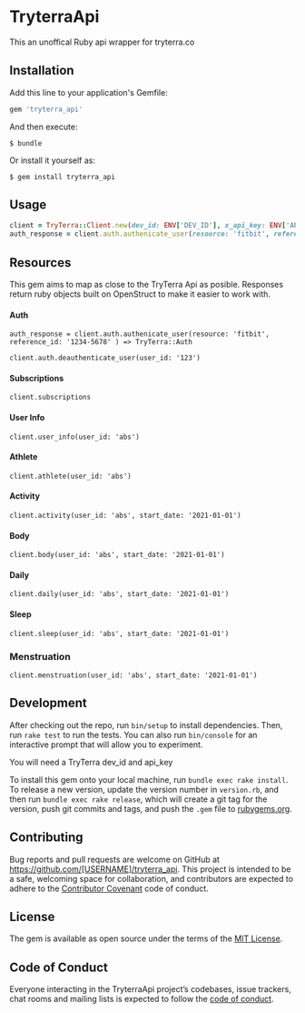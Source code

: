 # TryterraApi


This an unoffical Ruby api wrapper for tryterra.co

## Installation

Add this line to your application's Gemfile:

```ruby
gem 'tryterra_api'
```

And then execute:

    $ bundle

Or install it yourself as:

    $ gem install tryterra_api

## Usage

```ruby
client = TryTerra::Client.new(dev_id: ENV['DEV_ID'], x_api_key: ENV['API_KEY'])
auth_response = client.auth.authenicate_user(resource: 'fitbit', reference_id: '1234-5678' )
```


## Resources

This gem aims to map as close to the TryTerra Api as posible. Responses return ruby objects built on OpenStruct to make it easier to work with.

#### Auth

```
auth_response = client.auth.authenicate_user(resource: 'fitbit', reference_id: '1234-5678' ) => TryTerra::Auth

client.auth.deauthenticate_user(user_id: '123')
```

#### Subscriptions

```
client.subscriptions
```

#### User Info

```
client.user_info(user_id: 'abs')
```

#### Athlete

```
client.athlete(user_id: 'abs')
```

#### Activity

```
client.activity(user_id: 'abs', start_date: '2021-01-01')
```

#### Body

```
client.body(user_id: 'abs', start_date: '2021-01-01')
```

#### Daily

```
client.daily(user_id: 'abs', start_date: '2021-01-01')
```

#### Sleep

```
client.sleep(user_id: 'abs', start_date: '2021-01-01')
```

### Menstruation

```
client.menstruation(user_id: 'abs', start_date: '2021-01-01')
```

## Development

After checking out the repo, run `bin/setup` to install dependencies. Then, run `rake test` to run the tests. You can also run `bin/console` for an interactive prompt that will allow you to experiment.

You will need a TryTerra dev_id and api_key

To install this gem onto your local machine, run `bundle exec rake install`. To release a new version, update the version number in `version.rb`, and then run `bundle exec rake release`, which will create a git tag for the version, push git commits and tags, and push the `.gem` file to [rubygems.org](https://rubygems.org).

## Contributing

Bug reports and pull requests are welcome on GitHub at https://github.com/[USERNAME]/tryterra_api. This project is intended to be a safe, welcoming space for collaboration, and contributors are expected to adhere to the [Contributor Covenant](http://contributor-covenant.org) code of conduct.

## License

The gem is available as open source under the terms of the [MIT License](https://opensource.org/licenses/MIT).

## Code of Conduct

Everyone interacting in the TryterraApi project’s codebases, issue trackers, chat rooms and mailing lists is expected to follow the [code of conduct](https://github.com/[USERNAME]/tryterra_api/blob/master/CODE_OF_CONDUCT.md).

